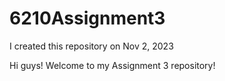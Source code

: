 # 6210Assignment3
I created this repository on Nov 2, 2023

Hi guys! Welcome to my Assignment 3 repository!
